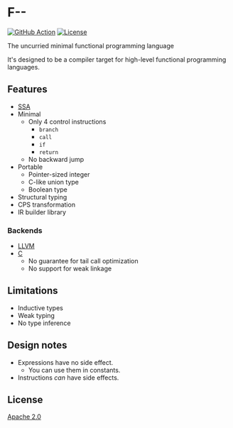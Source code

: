 # F--

[![GitHub Action](https://img.shields.io/github/workflow/status/raviqqe/fmm/test?style=flat-square)](https://github.com/raviqqe/fmm/actions?query=workflow%3Atest)
[![License](https://img.shields.io/github/license/raviqqe/fmm.svg?style=flat-square)](LICENSE)

The uncurried minimal functional programming language

It's designed to be a compiler target for high-level functional programming languages.

## Features

- [SSA](https://en.wikipedia.org/wiki/Static_single_assignment_form)
- Minimal
  - Only 4 control instructions
    - `branch`
    - `call`
    - `if`
    - `return`
  - No backward jump
- Portable
  - Pointer-sized integer
  - C-like union type
  - Boolean type
- Structural typing
- CPS transformation
- IR builder library

### Backends

- [LLVM](fmm-llvm)
- [C](fmm-c)
  - No guarantee for tail call optimization
  - No support for weak linkage

## Limitations

- Inductive types
- Weak typing
- No type inference

## Design notes

- Expressions have no side effect.
  - You can use them in constants.
- Instructions _can_ have side effects.

## License

[Apache 2.0](LICENSE)
